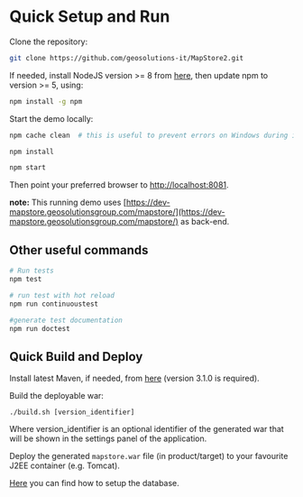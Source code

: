 # Quick Setup and Run

Clone the repository:

```bash
git clone https://github.com/geosolutions-it/MapStore2.git
```

If needed, install NodeJS version >= 8 from [here](https://nodejs.org/en/download/releases/), then update npm to version >= 5, using:

```bash
npm install -g npm
```

Start the demo locally:

```bash
npm cache clean  # this is useful to prevent errors on Windows during install

npm install

npm start
```

Then point your preferred browser to [http://localhost:8081](http://localhost:8081).

**note:** This running demo uses [https://dev-mapstore.geosolutionsgroup.com/mapstore/](https://dev-mapstore.geosolutionsgroup.com/mapstore/) as back-end.

## Other useful commands

```bash
# Run tests
npm test

# run test with hot reload
npm run continuoustest

#generate test documentation
npm run doctest
```

## Quick Build and Deploy

Install latest Maven, if needed, from [here](https://maven.apache.org/download.cgi) (version 3.1.0 is required).

Build the deployable war:

```
./build.sh [version_identifier]
```

Where version_identifier is an optional identifier of the generated war that will be shown in the settings panel of the application.

Deploy the generated `mapstore.war` file (in product/target) to your favourite J2EE container (e.g. Tomcat).

[Here](database-setup) you can find how to setup the database.
